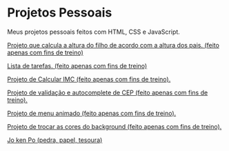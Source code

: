 # Projetos Pessoais
 Meus projetos pessoais feitos com HTML, CSS e JavaScript.

<p><a href="https://matheus-aguiarr.github.io/projetos-pessoais/calculaaltura/index.html" target="_blank">Projeto que calcula a altura do filho de acordo com a altura dos pais. (feito apenas com fins de treino)</a></p>
<p><a href="https://matheus-aguiarr.github.io/projetos-pessoais/listadetarefas/todo.html" target="_blank">Lista de tarefas. (feito apenas com fins de treino)</a></p>
<p><a href="https://matheus-aguiarr.github.io/projetos-pessoais/calculadoraIMC/index.html" target="_blank">Projeto de Calcular IMC (feito apenas com fins de treino).</a></p>
<p><a href="https://matheus-aguiarr.github.io/projetos-pessoais/validacep/index.html" target="_blank">Projeto de validação e autocomplete de CEP (feito apenas com fins de treino).</a></p>
<p><a href="https://matheus-aguiarr.github.io/projetos-pessoais/menu-animado/index.html" target="_blank">Projeto de menu animado (feito apenas com fins de treino).</a></p>
<p><a href="https://matheus-aguiarr.github.io/projetos-pessoais/troca-cor/index.html" target="_blank">Projeto de trocar as cores do background (feito apenas com fins de treino).</a></p>
<p><a href="https://matheus-aguiarr.github.io/projetos-pessoais/jokeypo/index.html" target="_blank">Jo ken Po (pedra, papel, tesoura)</a></p>